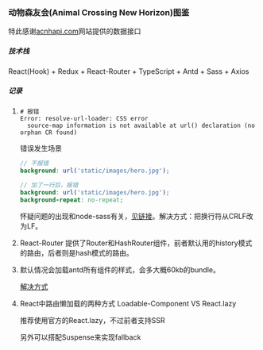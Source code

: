 ### 动物森友会(Animal Crossing New Horizon)图鉴

特此感谢[acnhapi.com](https://github.com/alexislours/ACNHAPI)网站提供的数据接口



##### 技术栈

React(Hook) + Redux + React-Router + TypeScript + Antd + Sass + Axios





##### 记录

1. ``` shell
   # 报错
   Error: resolve-url-loader: CSS error
     source-map information is not available at url() declaration (no orphan CR found)
   ```

   错误发生场景

   ``` scss
   // 不报错
   background: url('static/images/hero.jpg'); 
   
   // 加了一行后，报错
   background: url('static/images/hero.jpg');
   background-repeat: no-repeat;
   ```

   怀疑问题的出现和node-sass有关，[见链接](https://github.com/sass/node-sass/issues/2756)。解决方式：把换行符从CRLF改为LF。

2. React-Router 提供了Router和HashRouter组件，前者默认用的history模式的路由，后者则是hash模式的路由。

3. 默认情况会加载antd所有组件的样式，会多大概60kb的bundle。

   [解决方式](https://ant.design/docs/react/use-in-typescript-cn#高级配置)

4. React中路由懒加载的两种方式 Loadable-Component VS React.lazy

   推荐使用官方的React.lazy，不过前者支持SSR

   另外可以搭配Suspense来实现fallback

   